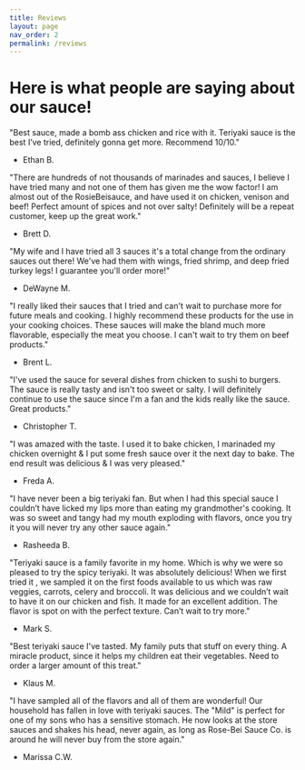 ```yaml
---
title: Reviews
layout: page
nav_order: 2
permalink: /reviews
---
```


# Here is what people are saying about our sauce!

"Best sauce, made a bomb ass chicken and rice with it. Teriyaki sauce is the best I’ve tried, definitely gonna get more. Recommend 10/10."
- Ethan B. 

"There are hundreds of not thousands of marinades and sauces, I believe I have tried many and not one of them has given me the wow factor! I am almost out of the RosieBeisauce, and have used it on chicken, venison and beef! Perfect amount of spices and not over salty! Definitely will be a repeat customer, keep up the great work."
- Brett D.

"My wife and I have tried all 3 sauces it's a total change from the ordinary sauces out there! We've had them with wings, fried shrimp, and deep fried turkey legs! I guarantee you'll order more!"
- DeWayne M.

"I really liked their sauces that I tried and can't wait to purchase more for future meals and cooking. I highly recommend these products for the use in your cooking choices. These sauces will make the bland much more flavorable, especially the meat you choose. I can't wait to try them on beef products."
- Brent L.

"I've used the sauce for several dishes from chicken to sushi to burgers.  The sauce is really tasty and isn't too sweet or salty. I will definitely continue to use the sauce since I'm a fan and the kids really like the sauce. Great products."
- Christopher T.

"I was amazed with the taste.  I used it to bake chicken,  I marinaded my chicken overnight & I put some fresh sauce over it the next day to bake.  The end result was delicious & I was very pleased."
- Freda A.

"I have never been a big teriyaki fan. But when I had this special sauce I couldn’t have licked my lips more than eating my grandmother's cooking. It was so sweet and tangy had my mouth exploding with flavors, once you try it you will never try any other sauce again."
- Rasheeda B.

"Teriyaki sauce is a family favorite in my home. Which is why we were so pleased to try the spicy teriyaki. It was absolutely delicious! When we first tried it , we sampled it on the first foods available to us which was raw veggies, carrots, celery and broccoli. 
It was delicious and we couldn’t wait to have it on our chicken and fish. It made for an excellent addition.  The flavor is spot on with the perfect texture. Can’t wait to try more." 
- Mark S.

"Best teriyaki sauce I've tasted. My family puts that stuff on every thing. A miracle product,  since it helps my children eat their vegetables. Need to order a larger amount of this treat."
- Klaus M.

"I have sampled all of the flavors and all of them are wonderful! Our household has fallen in love with teriyaki sauces. The "Mild" is perfect for one of my sons who has a sensitive stomach. He now looks at the store sauces and shakes his head, never again, as long as Rose-Bei Sauce Co. is around he will never buy from the store again."
- Marissa C.W.